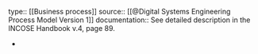 type:: [[Business process]]
source:: [[@Digital Systems Engineering Process Model Version 1]]
documentation:: See detailed description in the INCOSE Handbook v.4, page 89.

-